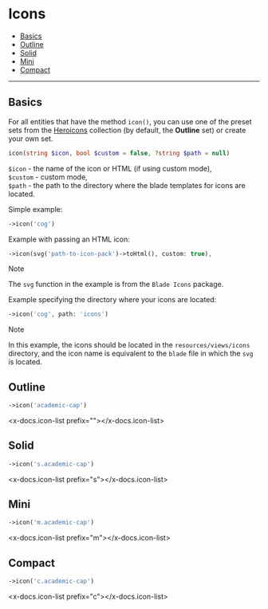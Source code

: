 # Icons

- [Basics](#basics)
- [Outline](#outline)
- [Solid](#solid)
- [Mini](#mini)
- [Compact](#compact)

---

<a name="basics"></a>
## Basics

For all entities that have the method `icon()`, you can use one of the preset sets from the [Heroicons](https://heroicons.com) collection (by default, the **Outline** set)
or create your own set.

```php
icon(string $icon, bool $custom = false, ?string $path = null)
```

`$icon` - the name of the icon or HTML (if using custom mode),  
`$custom` - custom mode,  
`$path` - the path to the directory where the blade templates for icons are located.

Simple example:

```php
->icon('cog')
```

Example with passing an HTML icon:

```php
->icon(svg('path-to-icon-pack')->toHtml(), custom: true),
```

> [!NOTE]
> The `svg` function in the example is from the `Blade Icons` package.

Example specifying the directory where your icons are located:

```php
->icon('cog', path: 'icons')
```

> [!NOTE]
> In this example, the icons should be located in the `resources/views/icons` directory, and the icon name is equivalent to the `blade` file in which the `svg` is located.

<a name="outline"></a>
## Outline

```php
->icon('academic-cap')
```

<x-docs.icon-list prefix=""></x-docs.icon-list>

<a name="solid"></a>
## Solid

```php
->icon('s.academic-cap')
```

<x-docs.icon-list prefix="s"></x-docs.icon-list>

<a name="mini"></a>
## Mini

```php
->icon('m.academic-cap')
```

<x-docs.icon-list prefix="m"></x-docs.icon-list>

<a name="compact"></a>
## Compact

```php
->icon('c.academic-cap')
```

<x-docs.icon-list prefix="c"></x-docs.icon-list>
